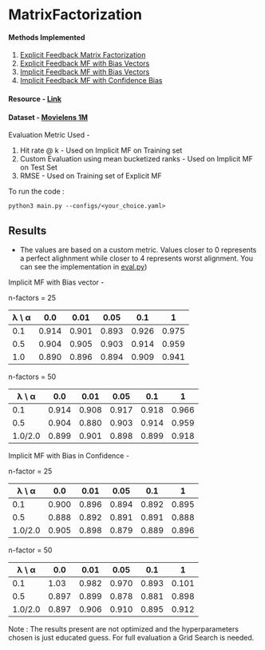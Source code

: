 # MatrixFactorization

#### Methods Implemented

1. [Explicit Feedback Matrix Factorization](models/als.py)
2. [Explicit Feedback MF with Bias Vectors](models/als_explicit_bias.py)
3. [Implicit Feedback MF with Bias Vectors](models/als_implicit_bias_vector.py)
4. [Implicit Feedback MF with Confidence Bias](models/als_implicit_confidence_bias.py)

#### Resource - [Link](https://activisiongamescience.github.io/2016/01/11/Implicit-Recommender-Systems-Biased-Matrix-Factorization/)
#### Dataset - [Movielens 1M](https://www.kaggle.com/datasets/odedgolden/movielens-1m-dataset/data)

Evaluation Metric Used - 

1. Hit rate @ k - Used on Implicit MF on Training set
2. Custom Evaluation using mean bucketized ranks - Used on Implicit MF on Test Set
3. RMSE - Used on Training set of Explicit MF

To run the code :
```
python3 main.py --configs/<your_choice.yaml>
```

## Results

- The values are based on a custom metric. Values closer to 0 represents a perfect alighnment while closer to 4 represents worst alignment. You can see the implementation in [eval.py](models/eval.py)) 

Implicit MF with Bias vector - 

n-factors = 25

| λ \ α  | 0.0  | 0.01 | 0.05  | 0.1  | 1  |
|--------|------|------|------|------|------|
| 0.1    |0.914 | 0.901| 0.893| 0.926| 0.975|
| 0.5    |0.904 | 0.905| 0.903| 0.914| 0.959|
| 1.0    |0.890 | 0.896| 0.894| 0.909| 0.941|


n-factors = 50

| λ \ α  | 0.0  | 0.01 | 0.05  | 0.1  | 1  |
|--------|------|------|------|------|------|
| 0.1    |0.914 | 0.908| 0.917| 0.918| 0.966|
| 0.5    |0.904 | 0.880| 0.903| 0.914| 0.959|
| 1.0/2.0    |0.899 | 0.901| 0.898| 0.899| 0.918|


<!-- 
n-factors = 100

| λ \ α  | 0.0  | 0.01 | 0.05  | 0.1  | 1  |
|--------|------|------|------|------|------|
| 0.1    |0.914 | 0.901| 0.893| 0.926| 0.975|
| 0.5    |0.904 | 0.905| 0.903| 0.914| 0.959|
| 1.0    |0.926 | |      |      |      | -->


Implicit MF with Bias in Confidence - 

n-factor = 25

| λ \ α  | 0.0  | 0.01 | 0.05  | 0.1  | 1  |
|--------|------|------|------|------|------|
| 0.1    |0.900| 0.896| 0.894| 0.892| 0.895|
| 0.5    |0.888 | 0.892| 0.891| 0.891| 0.888|
| 1.0/2.0    |0.905 | 0.898 | 0.879| 0.889| 0.896|


n-factor = 50

| λ \ α  | 0.0  | 0.01 | 0.05  | 0.1  | 1  |
|--------|------|------|------|------|------|
| 0.1    |1.03| 0.982| 0.970| 0.893| 0.101|
| 0.5    |0.897| 0.899| 0.878| 0.881| 0.898|
| 1.0/2.0    |0.897 | 0.906| 0.910| 0.895| 0.912|

<!-- works good with even very high alpha -->

Note : The results present are not optimized and the hyperparameters chosen is just educated guess. For full evaluation a Grid Search is needed.

